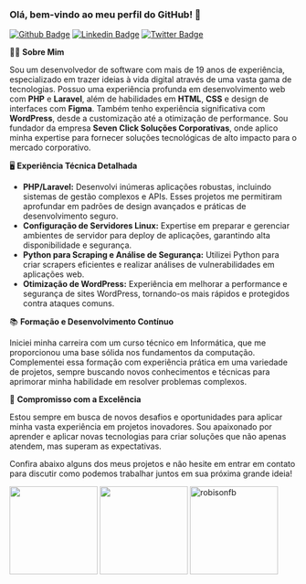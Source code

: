### Olá, bem-vindo ao meu perfil do GitHub! 👋

[![Github Badge](https://img.shields.io/badge/-Github-000?style=flat-square&logo=Github&logoColor=white&link=https://github.com/robisonfb)](https://github.com/robisonfb)
[![Linkedin Badge](https://img.shields.io/badge/-LinkedIn-blue?style=flat-square&logo=Linkedin&logoColor=white&link=https://www.linkedin.com/in/robisonfb/)](https://www.linkedin.com/in/robisonfb/)
[![Twitter Badge](https://img.shields.io/badge/-Twitter-1ca0f1?style=flat-square&labelColor=1ca0f1&logo=twitter&logoColor=white&link=https://twitter.com/robisonfb)](https://twitter.com/robisonfb)

👨‍💻 **Sobre Mim**

Sou um desenvolvedor de software com mais de 19 anos de experiência, especializado em trazer ideias à vida digital através de uma vasta gama de tecnologias. Possuo uma experiência profunda em desenvolvimento web com **PHP** e **Laravel**, além de habilidades em **HTML**, **CSS** e design de interfaces com **Figma**. Também tenho experiência significativa com **WordPress**, desde a customização até a otimização de performance. Sou fundador da empresa **Seven Click Soluções Corporativas**, onde aplico minha expertise para fornecer soluções tecnológicas de alto impacto para o mercado corporativo.

🖥️ **Experiência Técnica Detalhada**

-   **PHP/Laravel:** Desenvolvi inúmeras aplicações robustas, incluindo sistemas de gestão complexos e APIs. Esses projetos me permitiram aprofundar em padrões de design avançados e práticas de desenvolvimento seguro.
-   **Configuração de Servidores Linux:** Expertise em preparar e gerenciar ambientes de servidor para deploy de aplicações, garantindo alta disponibilidade e segurança.
-   **Python para Scraping e Análise de Segurança:** Utilizei Python para criar scrapers eficientes e realizar análises de vulnerabilidades em aplicações web.
-   **Otimização de WordPress:** Experiência em melhorar a performance e segurança de sites WordPress, tornando-os mais rápidos e protegidos contra ataques comuns.

📚 **Formação e Desenvolvimento Contínuo**

Iniciei minha carreira com um curso técnico em Informática, que me proporcionou uma base sólida nos fundamentos da computação. Complementei essa formação com experiência prática em uma variedade de projetos, sempre buscando novos conhecimentos e técnicas para aprimorar minha habilidade em resolver problemas complexos.

🚀 **Compromisso com a Excelência**

Estou sempre em busca de novos desafios e oportunidades para aplicar minha vasta experiência em projetos inovadores. Sou apaixonado por aprender e aplicar novas tecnologias para criar soluções que não apenas atendem, mas superam as expectativas.

Confira abaixo alguns dos meus projetos e não hesite em entrar em contato para discutir como podemos trabalhar juntos em sua próxima grande ideia!


 <div>
  <img height="154em" src="https://github-readme-stats.vercel.app/api?username=robisonfb&show_icons=true&theme=dracula&include_all_commits=true&count_private=true"/>
  <img height="154em" src="https://github-readme-stats.vercel.app/api/top-langs/?username=robisonfb&layout=compact&langs_count=7&theme=dracula"/>
  <img height="154em" src="https://github-readme-streak-stats.herokuapp.com/?user=robisonfb&theme=dracula" alt="robisonfb" />
</div>



